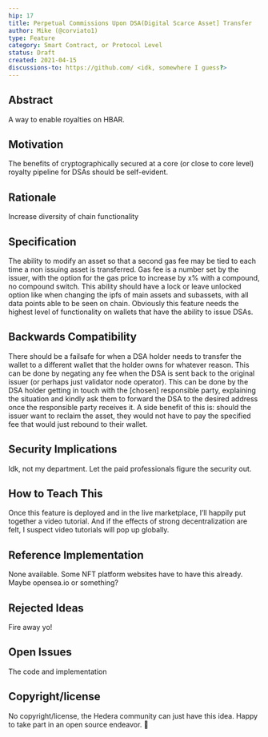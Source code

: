 ```yaml
---
hip: 17
title: Perpetual Commissions Upon DSA(Digital Scarce Asset] Transfer
author: Mike (@corviato1)
type: Feature
category: Smart Contract, or Protocol Level
status: Draft
created: 2021-04-15
discussions-to: https://github.com/ <idk, somewhere I guess?>
---
```


## Abstract

A way to enable royalties on HBAR.

## Motivation

The benefits of cryptographically secured at a core (or close to core level) royalty pipeline for DSAs should be self-evident.

## Rationale

Increase diversity of chain functionality

## Specification

The ability to modify an asset so that a second gas fee may be tied to each time a non issuing asset is transferred.
Gas fee is a number set by the issuer, with the option for the gas price to increase by x% with a compound, no compound switch.
This ability should have a lock or leave unlocked option like when changing the ipfs of main assets and subassets, with all data points able to be seen on chain.
Obviously this feature needs the highest level of functionality on wallets that have the ability to issue DSAs.


## Backwards Compatibility

There should be a failsafe for when a DSA holder needs to transfer the wallet to a different wallet that the holder owns for whatever reason.  This can be done by negating any fee when the DSA is sent back to the original issuer (or perhaps just validator node operator).  This can be done by the DSA holder getting in touch with the [chosen] responsible party, explaining the situation and kindly ask them to forward the DSA to the desired address once the responsible party receives it.  A side benefit of this is: should the issuer want to reclaim the asset, they would not have to pay the specified fee that would just rebound to their wallet.

## Security Implications

Idk, not my department.  Let the paid professionals figure the security out.

## How to Teach This

Once this feature is deployed and in the live marketplace, I’ll happily put together a video tutorial.  And if the effects of strong decentralization are felt, I suspect video tutorials will pop up globally.

## Reference Implementation

None available.  Some NFT platform websites have to have this already.  Maybe opensea.io or something?

## Rejected Ideas

Fire away yo!

## Open Issues

The code and implementation

## Copyright/license

No copyright/license, the Hedera community can just have this idea.  Happy to take part in an open source endeavor. 🤙
